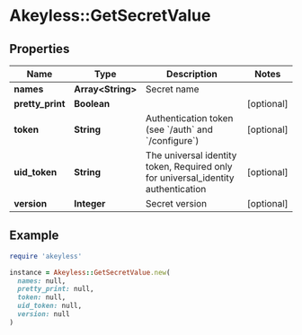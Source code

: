 # Akeyless::GetSecretValue

## Properties

| Name | Type | Description | Notes |
| ---- | ---- | ----------- | ----- |
| **names** | **Array&lt;String&gt;** | Secret name |  |
| **pretty_print** | **Boolean** |  | [optional] |
| **token** | **String** | Authentication token (see &#x60;/auth&#x60; and &#x60;/configure&#x60;) | [optional] |
| **uid_token** | **String** | The universal identity token, Required only for universal_identity authentication | [optional] |
| **version** | **Integer** | Secret version | [optional] |

## Example

```ruby
require 'akeyless'

instance = Akeyless::GetSecretValue.new(
  names: null,
  pretty_print: null,
  token: null,
  uid_token: null,
  version: null
)
```


